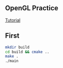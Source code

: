 ## OpenGL Practice
[Tutorial](https://learnopengl.com/)

## First
```bash
mkdir build
cd build && cmake ..
make .
./main
```
